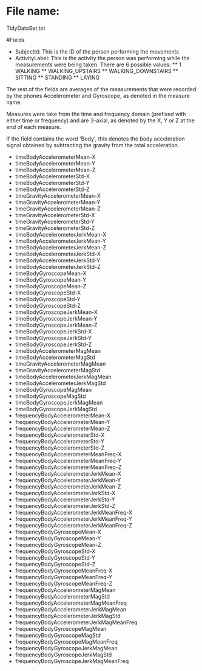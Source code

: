 # File name:
TidyDataSet.txt

#Fields

* SubjectId: This is the ID of the person performing the movements
* ActivityLabel: This is the activity the person was performing while the measurements were being taken. There are 6 possible values:
** 1 WALKING
** WALKING_UPSTAIRS
** WALKING_DOWNSTAIRS
** SITTING
** STANDING
** LAYING

The rest of the fields are averages of the measurements that were recorded by the phones Accelerometer and Gyroscope, as denoted in the measure name.

Measures were take from the time and frequency domain (prefixed with either time or frequency) and are 3-axial, as denoted by the X, Y or Z at the end of each measure.

If the field contains the word 'Body', this denotes the body acceleration signal obtained by subtracting the gravity from the total acceleration. 


* timeBodyAccelerometerMean-X
* timeBodyAccelerometerMean-Y
* timeBodyAccelerometerMean-Z
* timeBodyAccelerometerStd-X
* timeBodyAccelerometerStd-Y
* timeBodyAccelerometerStd-Z
* timeGravityAccelerometerMean-X
* timeGravityAccelerometerMean-Y
* timeGravityAccelerometerMean-Z
* timeGravityAccelerometerStd-X
* timeGravityAccelerometerStd-Y
* timeGravityAccelerometerStd-Z
* timeBodyAccelerometerJerkMean-X
* timeBodyAccelerometerJerkMean-Y
* timeBodyAccelerometerJerkMean-Z
* timeBodyAccelerometerJerkStd-X
* timeBodyAccelerometerJerkStd-Y
* timeBodyAccelerometerJerkStd-Z
* timeBodyGyroscopeMean-X
* timeBodyGyroscopeMean-Y
* timeBodyGyroscopeMean-Z
* timeBodyGyroscopeStd-X
* timeBodyGyroscopeStd-Y
* timeBodyGyroscopeStd-Z
* timeBodyGyroscopeJerkMean-X
* timeBodyGyroscopeJerkMean-Y
* timeBodyGyroscopeJerkMean-Z
* timeBodyGyroscopeJerkStd-X
* timeBodyGyroscopeJerkStd-Y
* timeBodyGyroscopeJerkStd-Z
* timeBodyAccelerometerMagMean
* timeBodyAccelerometerMagStd
* timeGravityAccelerometerMagMean
* timeGravityAccelerometerMagStd
* timeBodyAccelerometerJerkMagMean
* timeBodyAccelerometerJerkMagStd
* timeBodyGyroscopeMagMean
* timeBodyGyroscopeMagStd
* timeBodyGyroscopeJerkMagMean
* timeBodyGyroscopeJerkMagStd
* frequencyBodyAccelerometerMean-X
* frequencyBodyAccelerometerMean-Y
* frequencyBodyAccelerometerMean-Z
* frequencyBodyAccelerometerStd-X
* frequencyBodyAccelerometerStd-Y
* frequencyBodyAccelerometerStd-Z
* frequencyBodyAccelerometerMeanFreq-X
* frequencyBodyAccelerometerMeanFreq-Y
* frequencyBodyAccelerometerMeanFreq-Z
* frequencyBodyAccelerometerJerkMean-X
* frequencyBodyAccelerometerJerkMean-Y
* frequencyBodyAccelerometerJerkMean-Z
* frequencyBodyAccelerometerJerkStd-X
* frequencyBodyAccelerometerJerkStd-Y
* frequencyBodyAccelerometerJerkStd-Z
* frequencyBodyAccelerometerJerkMeanFreq-X
* frequencyBodyAccelerometerJerkMeanFreq-Y
* frequencyBodyAccelerometerJerkMeanFreq-Z
* frequencyBodyGyroscopeMean-X
* frequencyBodyGyroscopeMean-Y
* frequencyBodyGyroscopeMean-Z
* frequencyBodyGyroscopeStd-X
* frequencyBodyGyroscopeStd-Y
* frequencyBodyGyroscopeStd-Z
* frequencyBodyGyroscopeMeanFreq-X
* frequencyBodyGyroscopeMeanFreq-Y
* frequencyBodyGyroscopeMeanFreq-Z
* frequencyBodyAccelerometerMagMean
* frequencyBodyAccelerometerMagStd
* frequencyBodyAccelerometerMagMeanFreq
* frequencyBodyAccelerometerJerkMagMean
* frequencyBodyAccelerometerJerkMagStd
* frequencyBodyAccelerometerJerkMagMeanFreq
* frequencyBodyGyroscopeMagMean
* frequencyBodyGyroscopeMagStd
* frequencyBodyGyroscopeMagMeanFreq
* frequencyBodyGyroscopeJerkMagMean
* frequencyBodyGyroscopeJerkMagStd
* frequencyBodyGyroscopeJerkMagMeanFreq
